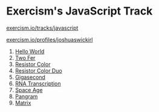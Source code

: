 Exercism's JavaScript Track
===========================

[exercism.io/tracks/javascript](https://exercism.io/tracks/javascript)

[exercism.io/profiles/joshuaswickirl](https://exercism.io/profiles/joshuaswickirl)

1. [Hello World](/hello-world)
2. [Two Fer](/two-fer)
3. [Resistor Color](/resistor-color)
4. [Resistor Color Duo](/resistor-color-duo)
5. [Gigasecond](/gigasecond)
6. [RNA Transcription](/rna-transcription)
7. [Space Age](/space-age)
8. [Pangram](/pangram)
9. [Matrix](/matrix)
